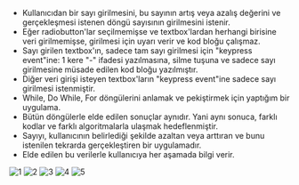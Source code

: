 - Kullanıcıdan bir sayı girilmesini, bu sayının artış veya azalış değerini ve gerçekleşmesi istenen döngü sayısının girilmesini istenir. 
- Eğer radiobutton'lar seçilmemişse ve textbox'lardan herhangi birisine veri girilmemişse, girilmesi için uyarı verir ve kod bloğu çalışmaz.
- Sayı girilen textbox'ın, sadece tam sayı girilmesi için "keypress event"ine: 1 kere "-" ifadesi yazılmasına, silme tuşuna ve sadece sayı girilmesine müsade edilen kod bloğu yazılmıştır.
- Diğer veri girişi isteyen textbox'ların "keypress event"ine sadece sayı girilmesi istenmiştir.
- While, Do While, For döngülerini anlamak ve pekiştirmek için yaptığım bir uygulama.
- Bütün döngülerle elde edilen sonuçlar aynıdır. Yani aynı sonuca, farklı kodlar ve farklı algoritmalarla ulaşmak hedeflenmiştir.
- Sayıyı, kullanıcının belirlediği şekilde azaltan veya arttıran ve bunu istenilen tekrarda gerçekleştiren bir uygulamadır.
- Elde edilen bu verilerle kullanıcıya her aşamada bilgi verir.


![1](https://github.com/rmznsrii/loops/assets/67555283/ae16cee1-3dc0-44a7-8cf2-e065eb9342a8)
![2](https://github.com/rmznsrii/loops/assets/67555283/365bf706-e9ba-4e05-b2f5-4859a2020755)
![3](https://github.com/rmznsrii/loops/assets/67555283/c9bd1a0b-b77b-43ea-896b-1282fc7a3bd2)
![4](https://github.com/rmznsrii/loops/assets/67555283/a72e9600-0cd6-4039-be20-cd6909b6f696)
![5](https://github.com/rmznsrii/loops/assets/67555283/cf1c5c92-c201-44f8-a526-1ca9377124c2)
